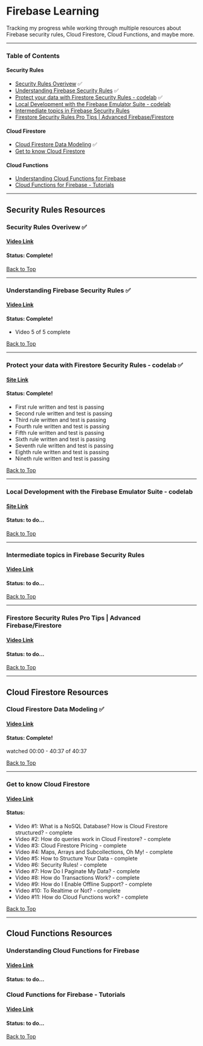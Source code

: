 # Firebase Learning

Tracking my progress while working through multiple resources about Firebase security rules, Cloud Firestore, Cloud Functions, and maybe more.

---

### Table of Contents

#### Security Rules

- [Security Rules Overivew](#security-rules-overivew-) ✅
- [Understanding Firebase Security Rules](#understanding-firebase-security-rules-) ✅
- [Protect your data with Firestore Security Rules - codelab](#protect-your-data-with-firestore-security-rules---codelab-) ✅
- [Local Development with the Firebase Emulator Suite - codelab](#local-development-with-the-firebase-emulator-suite---codelab)
- [Intermediate topics in Firebase Security Rules](#intermediate-topics-in-firebase-security-rules)
- [Firestore Security Rules Pro Tips | Advanced Firebase/Firestore](#firestore-security-rules-pro-tips--advanced-firebasefirestore)

#### Cloud Firestore

- [Cloud Firestore Data Modeling](#cloud-firestore-data-modeling-) ✅
- [Get to know Cloud Firestore](#get-to-know-cloud-firestore)

#### Cloud Functions

- [Understanding Cloud Functions for Firebase](#understanding-cloud-functions-for-firebase)
- [Cloud Functions for Firebase - Tutorials](#cloud-functions-for-firebase---tutorials)

---

## Security Rules Resources

### Security Rules Overivew ✅

#### [Video Link](https://www.youtube.com/watch?v=TglPc74M3DM)

#### Status: Complete!

[Back to Top](#firebase-learning)

---

### Understanding Firebase Security Rules ✅

#### [Video Link](https://www.youtube.com/watch?v=QEuu9X9L-MU&list=PLl-K7zZEsYLn8h1NyU_OV6dX8mBhH2s_L)

#### Status: Complete!

- Video 5 of 5 complete

[Back to Top](#firebase-learning)

---

### Protect your data with Firestore Security Rules - codelab ✅

#### [Site Link](https://firebase.google.com/codelabs/firebase-rules#0)

#### Status: Complete!

- First rule written and test is passing
- Second rule written and test is passing
- Third rule written and test is passing
- Fourth rule written and test is passing
- Fifth rule written and test is passing
- Sixth rule written and test is passing
- Seventh rule written and test is passing
- Eighth rule written and test is passing
- Nineth rule written and test is passing

[Back to Top](#firebase-learning)

---

### Local Development with the Firebase Emulator Suite - codelab

#### [Site Link](https://firebase.google.com/codelabs/firebase-emulator#0)

#### Status: to do...

[Back to Top](#firebase-learning)

---

### Intermediate topics in Firebase Security Rules

#### [Video Link](https://www.youtube.com/watch?v=8Mzb9zmnbJs)

#### Status: to do...

[Back to Top](#firebase-learning)

---

### Firestore Security Rules Pro Tips | Advanced Firebase/Firestore

#### [Video Link](https://www.youtube.com/watch?v=oHyTDT3V65U)

#### Status: to do...

[Back to Top](#firebase-learning)

---

## Cloud Firestore Resources

### Cloud Firestore Data Modeling ✅

#### [Video Link](https://www.youtube.com/watch?v=lW7DWV2jST0)

#### Status: Complete!

watched 00:00 - 40:37 of 40:37

[Back to Top](#firebase-learning)

---

### Get to know Cloud Firestore

#### [Video Link](https://www.youtube.com/watch?v=v_hR4K4auoQ&list=PLl-K7zZEsYLluG5MCVEzXAQ7ACZBCuZgZ)

#### Status:

- Video #1: What is a NoSQL Database? How is Cloud Firestore structured? - complete
- Video #2: How do queries work in Cloud Firestore? - complete
- Video #3: Cloud Firestore Pricing - complete
- Video #4: Maps, Arrays and Subcollections, Oh My! - complete
- Video #5: How to Structure Your Data - complete
- Video #6: Security Rules! - complete
- Video #7: How Do I Paginate My Data? - complete
- Video #8: How do Transactions Work? - complete
- Video #9: How do I Enable Offline Support? - complete
- Video #10: To Realtime or Not? - complete
- Video #11: How do Cloud Functions work? - complete

[Back to Top](#firebase-learning)

---

## Cloud Functions Resources

### Understanding Cloud Functions for Firebase

#### [Video Link](https://www.youtube.com/playlist?list=PLl-K7zZEsYLm9A9rcHb1IkyQUu6QwbjdM)

#### Status: to do...

### Cloud Functions for Firebase - Tutorials

#### [Video Link](https://www.youtube.com/playlist?list=PLl-K7zZEsYLkPZHe41m4jfAxUi0JjLgSM)

#### Status: to do...

[Back to Top](#firebase-learning)

